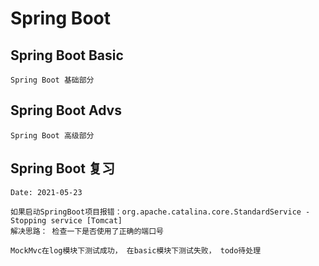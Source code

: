 # Spring Boot

## Spring Boot Basic 
```text
Spring Boot 基础部分
```

## Spring Boot Advs
```text
Spring Boot 高级部分
```

## Spring Boot 复习
```text
Date: 2021-05-23

如果启动SpringBoot项目报错：org.apache.catalina.core.StandardService - Stopping service [Tomcat]
解决思路： 检查一下是否使用了正确的端口号

MockMvc在log模块下测试成功， 在basic模块下测试失败， todo待处理
```